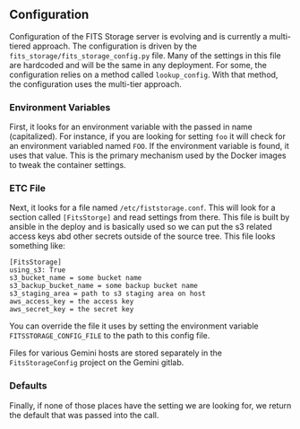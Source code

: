 ## Configuration

Configuration of the FITS Storage server is evolving and is currently a multi-tiered approach.
The configuration is driven by the `fits_storage/fits_storage_config.py` file.  Many of the
settings in this file are hardcoded and will be the same in any deployment.  For some, the
configuration relies on a method called `lookup_config`.  With that method, the configuration
uses the multi-tier approach.

### Environment Variables

First, it looks for an environment variable with the passed in name (capitalized).  For instance,
if you are looking for setting `foo` it will check for an environment variabled named `FOO`.  If
the environment variable is found, it uses that value.  This is the primary mechanism used by
the Docker images to tweak the container settings.

### ETC File

Next, it looks for a file named `/etc/fiststorage.conf`.  This will look for a section called
`[FitsStorge]` and read settings from there.  This file is built by ansible in the deploy and is 
basically used so we can put the s3 related access keys abd other secrets outside of the source
tree.  This file looks something like:

```
[FitsStorage]
using_s3: True
s3_bucket_name = some bucket name
s3_backup_bucket_name = some backup bucket name
s3_staging_area = path to s3 staging area on host
aws_access_key = the access key
aws_secret_key = the secret key
```

You can override the file it uses by setting the environment variable `FITSSTORAGE_CONFIG_FILE` to
the path to this config file.

Files for various Gemini hosts are stored separately in the `FitsStorageConfig` project on the
Gemini gitlab.

### Defaults

Finally, if none of those places have the setting we are looking for, we return the default
that was passed into the call.

